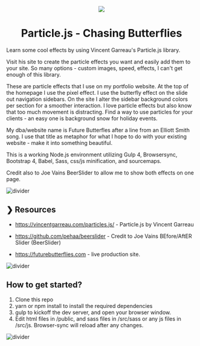 <p align="center">
  <img src="http://gh-images.futurebutterflies.net/2020_fb.png">
</p>

<h1 align="center">Particle.js - Chasing Butterflies</h1>


Learn some cool effects by using Vincent Garreau's Particle.js library.  

Visit his site to create the particle effects you want and easily add them to your site. So many options - custom images, speed, effects, I can't get enough of this library.  

These are particle effects that I use on my portfolio website. At the top of the homepage I use the pixel effect.  I use the butterfly effect on the slide out navigation sidebars.  On the site I alter the sidebar background colors per section for a smoother interaction.  I love particle effects but also know that too much movement is distracting.  Find a way to use particles for your clients - an easy one is background snow for holiday events.  

My dba/website name is Future Butterfles after a line from an Elliott Smith song.  I use that title as metaphor for what I hope to do with your existing website - make it into something beautiful.

This is a working Node.js environment utilizing Gulp 4, Browsersync, Bootstrap 4, Babel, Sass, css/js minification, and sourcemaps.

Credit also to Joe Vains BeerSlider to allow me to show both effects on one page.  

![divider](http://gh-images.futurebutterflies.net/divider.png)


## ❯ Resources

* https://vincentgarreau.com/particles.js/ - Particle.js by Vincent Garreau

* https://github.com/pehaa/beerslider - Credit to Joe Vains BEfore/AftER Slider (BeerSlider)

* https://futurebutterflies.com - live production site.

![divider](http://gh-images.futurebutterflies.net/divider.png)

## How to get started?

1. Clone this repo
2. yarn or npm install to install the required dependencies
3. gulp to kickoff the dev server, and open your browser window.
4. Edit html files in /public, and sass files in /src/sass or any js files in /src/js. Browser-sync will reload after any changes.

![divider](http://gh-images.futurebutterflies.net/divider.png)